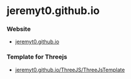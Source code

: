 # jeremyt0.github.io

### Website

- [jeremyt0.github.io](index.html)

### Template for Threejs

- [jeremyt0.github.io/ThreeJS/ThreeJsTemplate](ThreeJS/ThreeJsTemplate.html)

